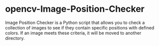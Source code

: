 # opencv-Image-Position-Checker
Image Position Checker is a Python script that allows you to check a collection of images to see if they contain specific positions with defined colors. If an image meets these criteria, it will be moved to another directory.
